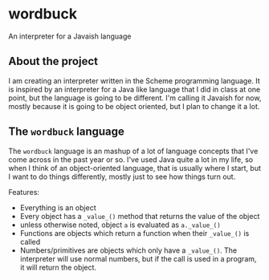 # wordbuck
An interpreter for a Javaish language

## About the project
I am creating an interpreter written in the Scheme programming language. It is inspired by an interpreter for a Java like language that I did in class at one point, but the language is going to be different. I'm calling it Javaish for now, mostly because it is going to be object oriented, but I plan to change it a lot.

## The `wordbuck` language
The `wordbuck` language is an mashup of a lot of language concepts that I've come across in the past year or so. I've used Java quite a lot in my life, so when I think of an object-oriented language, that is usually where I start, but I want to do things differently, mostly just to see how things turn out.

Features:
- Everything is an object
- Every object has a `_value_()` method that returns the value of the object
- unless otherwise noted, object `a` is evaluated as `a._value_()`
- Functions are objects which return a function when their `_value_()` is called
- Numbers/primitives are objects which only have a `_value_()`. The interpreter will use normal numbers, but if the call is used in a program, it will return the object.
